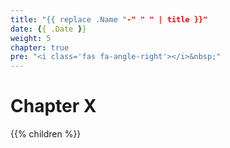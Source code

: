 ```yaml
---
title: "{{ replace .Name "-" " " | title }}"
date: {{ .Date }}
weight: 5
chapter: true
pre: "<i class='fas fa-angle-right'></i>&nbsp;"
---
```


# Chapter X

{{% children %}}
